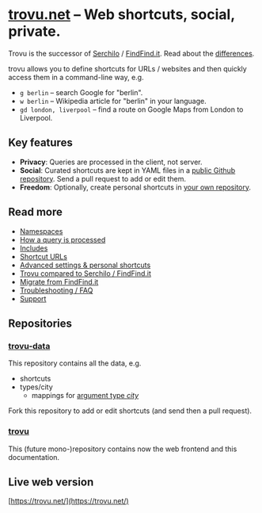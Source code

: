 # [trovu.net](https://trovu.net/) – Web shortcuts, social, private.

Trovu is the successor of [Serchilo](https://github.com/georgjaehnig/serchilo-drupal) / [FindFind.it](https://www.findfind.it/). Read about the [differences](legacy/differences.md).

trovu allows you to define shortcuts for URLs / websites and then quickly access them in a command-line way, e.g.

-   `g berlin` – search Google for "berlin".
-   `w berlin` – Wikipedia article for "berlin" in your language.
-   `gd london, liverpool` – find a route on Google Maps from London to Liverpool.

## Key features

-   **Privacy**: Queries are processed in the client, not server.
-   **Social**: Curated shortcuts are kept in YAML files in a [public Github repository](https://github.com/trovu/trovu-data). Send a pull request to add or edit them.
-   **Freedom**: Optionally, create personal shortcuts in [your own repository](https://github.com/trovu/trovu-data-user).

## Read more

-   [Namespaces](shortcuts/namespaces.md)
-   [How a query is processed](developers/processing.md)
-   [Includes](shortcuts/includes.md)
-   [Shortcut URLs](shortcuts/urls.md)
-   [Advanced settings & personal shortcuts](users/advanced.md)
-   [Trovu compared to Serchilo / FindFind.it](legacy/differences.md)
-   [Migrate from FindFind.it](legacy/migrate.md)
-   [Troubleshooting / FAQ](users/troubleshooting.md)
-   [Support](users/support.md)

## Repositories

### [trovu-data](https://github.com/trovu/trovu-data)

This repository contains all the data, e.g.

-   shortcuts
-   types/city
    -   mappings for [argument type _city_](shortcuts/urls.md#city)

Fork this repository to add or edit shortcuts (and send then a pull request).

### [trovu](https://github.com/trovu/trovu)

This (future mono-)repository contains now the web frontend and this documentation.

## Live web version

[https://trovu.net/](https://trovu.net/)
